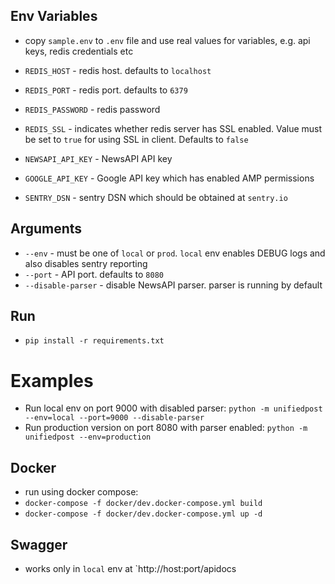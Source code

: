 Env Variables
-------------
- copy `sample.env` to `.env` file and use real values for variables, e.g. api keys, redis credentials etc

- `REDIS_HOST` - redis host. defaults to `localhost`
- `REDIS_PORT` - redis port. defaults to `6379`
- `REDIS_PASSWORD` - redis password
- `REDIS_SSL` - indicates whether redis server has SSL enabled. Value must be set to `true` for using SSL in client. Defaults to `false`
- `NEWSAPI_API_KEY` - NewsAPI API key
- `GOOGLE_API_KEY` - Google API key which has enabled AMP permissions
- `SENTRY_DSN` - sentry DSN which should be obtained at `sentry.io`

Arguments
---------

- `--env` - must be one of `local` or `prod`. `local` env enables DEBUG logs and also disables sentry reporting
- `--port` - API port. defaults to `8080`
- `--disable-parser` - disable NewsAPI parser. parser is running by default 

Run
---

- `pip install -r requirements.txt`

Examples
========

- Run local env on port 9000 with disabled parser: `python -m unifiedpost --env=local --port=9000 --disable-parser`
- Run production version on port 8080 with parser enabled: `python -m unifiedpost --env=production`

Docker
------
- run using docker compose:
- `docker-compose -f docker/dev.docker-compose.yml build`
- `docker-compose -f docker/dev.docker-compose.yml up -d`


Swagger
-------

- works only in `local` env at `http://host:port/apidocs